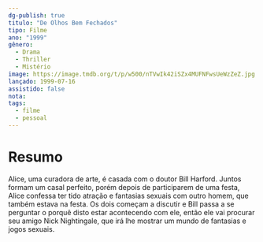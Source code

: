```yaml
---
dg-publish: true
titulo: "De Olhos Bem Fechados"
tipo: Filme
ano: "1999"
gênero:
  - Drama
  - Thriller
  - Mistério
image: https://image.tmdb.org/t/p/w500/nTVwIk42iSZx4MUFNFwsUeWzZeZ.jpg
lançado: 1999-07-16
assistido: false
nota:
tags:
  - filme
  - pessoal
---
```

# Resumo
Alice, uma curadora de arte, é casada com o doutor Bill Harford. Juntos formam um casal perfeito, porém depois de participarem de uma festa, Alice confessa ter tido atração e fantasias sexuais com outro homem, que também estava na festa. Os dois começam a discutir e Bill passa a se perguntar o porquê disto estar acontecendo com ele, então ele vai procurar seu amigo Nick Nightingale, que irá lhe mostrar um mundo de fantasias e jogos sexuais.
